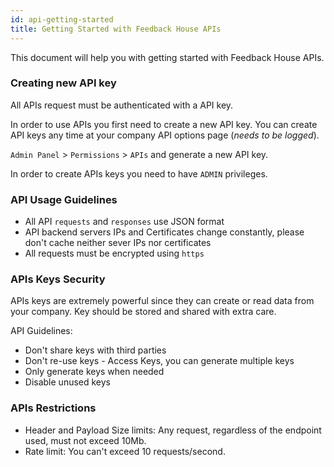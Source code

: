 ```yaml
---
id: api-getting-started
title: Getting Started with Feedback House APIs
---
```


This document will help you with getting started with Feedback House APIs. 

### Creating new API key

All APIs request must be authenticated with a API key. 

In order to use APIs you first need to create a new API key. You can create API keys any time at your company API options page (*needs to be logged*).

`Admin Panel` > `Permissions` > `APIs` and generate a new API key. 

In order to create APIs keys you need to have `ADMIN` privileges.

### API Usage Guidelines

- All API `requests` and `responses` use JSON format
- API backend servers IPs and Certificates change constantly, please don't cache neither sever IPs nor certificates
- All requests must be encrypted using `https`

### APIs Keys Security

APIs keys are extremely powerful since they can create or read data from your company. Key should be stored and shared with extra care.

API Guidelines:

- Don't share keys with third parties
- Don't re-use keys - Access Keys, you can generate multiple keys
- Only generate keys when needed
- Disable unused keys

### APIs Restrictions

- Header and Payload Size limits: Any request, regardless of the endpoint used, must not exceed 10Mb. 
- Rate limit: You can't exceed 10 requests/second.